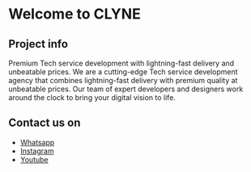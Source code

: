 # Welcome to CLYNE

## Project info

Premium Tech service development with lightning-fast delivery and unbeatable prices. We are a cutting-edge Tech service development agency that combines lightning-fast delivery with premium quality at unbeatable prices. Our team of expert developers and designers work around the clock to bring your digital vision to life.

## Contact us on 

- [Whatsapp](https://wa.me/8608793647)
- [Instagram](https://www.instagram.com/clyne.in/)
- [Youtube](https://www.youtube.com/@clyne-in)
